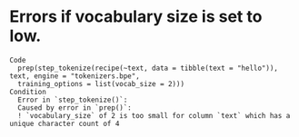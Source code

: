 # Errors if vocabulary size is set to low.

    Code
      prep(step_tokenize(recipe(~text, data = tibble(text = "hello")), text, engine = "tokenizers.bpe",
      training_options = list(vocab_size = 2)))
    Condition
      Error in `step_tokenize()`:
      Caused by error in `prep()`:
      ! `vocabulary_size` of 2 is too small for column `text` which has a unique character count of 4

